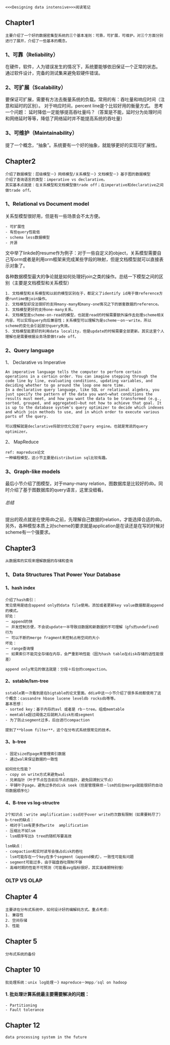 ```
<<<Designing data instensive>>>阅读笔记
```
## Chapter1
```
主要介绍了一个好的数据密集型系统的三个基本准则：可靠，可扩展，可维护。对三个方面分别进行了展开，介绍了一些基本的概念。
```
### 1、可靠（Reliability）
在硬件，软件，人为错误发生的情况下，系统要能够依旧保证一个正常的状态。
通过软件设计，完备的测试集来避免软硬件错误。
### 2、可扩展（Scalability）
要保证可扩展，需要有方法去衡量系统的负载。常用的有：吞吐量和响应时间（注意和延时的区别）。
对于响应时间，percent line是个比较好用的衡量方式。
思考一个问题：
延时降低一定能够提高吞吐量吗？（答案是不能，延时分为处理时间和网络延时等等，降低了网络延时并不能提高系统的吞吐量）
### 3、可维护（Maintainability）
提了一个概念，“抽象”。系统要有一个好的抽象，就能够更好的实现可扩展性。

## Chapter2
```
介绍了数据模型：层级模型－》网络模型/关系模型－》文档模型－》基于图的数据模型
介绍了查询语言的类型：imperative vs declarative。
其实基本点就是：在关系模型和文档模型做trade off；在imperative和declarative之间做trade off。
```
### 1、Relational vs Document model
关系型模型很好用，但是有一些场景会不太方便。

```
- 可扩展性
- 有些query性能低
- schema less数据模型
- 开源
```
文中举了linkde的resume作为例子：对于一些自定义的object，关系模型需要自己写orm或者是利用orm框架来完成某些字段的映射，但是文档模型就可以直接表示对象了。

各种数据模型最大的争论就是如何处理好join之类的操作。总结一下模型之间的区别（主要是文档模型和关系模型）

```
1. 文档模型和关系模型和以前的模型区别在于，都定义了identify id用于做reference方便runtime做join操作。
2. 文档模型却没法很好的支持many-many和many-one情况之下的嵌套数据的reference。
3. 文档模型更好的支持one-many关系。
4. 文档模型是scheme-on-read的模型，也就是read的时候需要额外操作去处理scheme相关内容，可以实现query向后兼容性；关系模型可以理解为是scheme－on－write，所以scheme的变化会引起部分query失效。
5. 文档模型能更好的利用data locality，但是update的时候需要全部更新。其实这里个人理解也是需要根据业务场景做trade off。
```
### 2、Query language
1、 Declarative vs Imperative

```
An imperative language tells the computer to perform certain operations in a certain order. You can imagine stepping through the code line by line, evaluating conditions, updating variables, and deciding whether to go around the loop one more time.In a declarative query language, like SQL or relational algebra, you just specify the pattern of the data you want—what conditions the results must meet, and how you want the data to be transformed (e.g., sorted, grouped, and aggregated)—but not how to achieve that goal. It is up to the database system’s query optimizer to decide which indexes and which join methods to use, and in which order to execute various parts of the query.
可以理解就是declarative将部分优化交给了query engine。也就是常说的query optimizer。
```

2、 MapReduce

```
ref: mapreduce论文
一种编程模型，这小节主要是distribution sql比较有趣。
```

### 3、Graph-like models
最后小节介绍了图模型，对于many-many relation，图数据库是比较好的db。同时介绍了基于图数据库的query语言，这里没细看。

###### 总结
提出的观点就是在使用db之前，先理解自己数据的relation，才能选择合适的db。另外，各种模型本质上对scheme的要求就是application是在读还是在写的时候对scheme有一个强要求。

## Chapter3
```
从数据库的实现来理解数据的存储和查询
```
### 1、Data Structures That Power Your Database
#### 1、hash index
```
介绍了hash索引：
常见使用是结合append only的data file使用。添加或者更新key value数据都是append的模式。
好处：
－ append的快
－ 并发控制方便，不会说update一半导致旧数据和新数据的不可理解（gfs的undefined）行为
－ 可以不断的merge fragment来控制占用空间的大小
坏处：
－ range查询慢
－ 如果索引不能完全存储在内存，会严重影响性能（因为hash table在disk存储的话性能很差）

append only常见的做法就是：分段＋后台的compaction。
```

#### 2、sstable/lsm-tree
```
sstable第一次看到是在bigtable的论文里面。ddia中这一小节介绍了很多系统都使用了这个概念：cassandre hbase lucene leveldb rocksdb等等。
基本思想：
- sorted key：基于内存的avl 或者是 rb－tree。组成memtable
- memtable超过阈值之后就刷入disk形成segment
- 为了防止segment过多，后台进行compaction

提到了**bloom filter**，这个在分布式系统很常见的技术。

```

#### 3、b-tree
```
- 固定size的page来管理索引数据
- 通过wal来保证数据的一致性

如何优化性能？
- copy on write方式来避免wal
- 兄弟指针（叶子节点包含前后节点的指针，避免回溯到父节点）
- 平铺叶子page，避免过多的disk seek（但是管理麻烦－lsm的后台merge就能很好的自动将数据顺序化）

```

#### 4、B-tree vs log-structre
```
2个知识点：write amplification；ssd对于over write的次数有限制（如果要耗尽了）
b-tree的缺点：
- 相对于lsm有更多的write  amplification
- 压缩比不如lsm
- lsm顺序写比b tree的随机写要高效

lsm缺点：
- compaction和实时读写会强占disk的吞吐
- lsm可能存在一个key在多个segment（append模式），一致性可能有问题
- segment可能过多，由于磁盘吞吐限制不够
- 高峰时期的性能不可预测（可能看avg指标很好，其实高峰期特别慢）

```
### OLTP VS OLAP

## Chapter 4
```
主要讲在分布式系统中，如何设计好的编解码方式。重点考虑:
1. 兼容性
2. 空间存储
3. 性能
```	

## Chapter 5
```
分布式系统的备份
```

## Chapter 10
```
批处理系统：unix log处理－》mapreduce－》mpp／sql on hadoop
```
#### 1. 批处理计算系统最主要需要解决的问题：
```
- Partitioning
- Fault tolerance
```

## Chapter 12
```
data processing system in the future
```